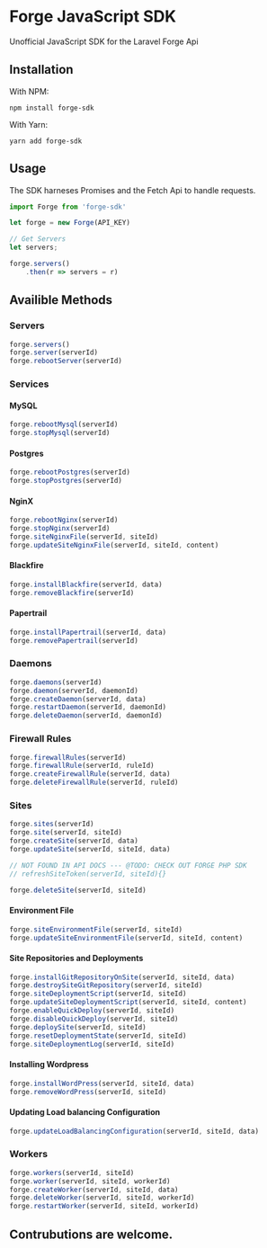 # Forge JavaScript SDK
Unofficial JavaScript SDK for the Laravel Forge Api

## Installation
With NPM:
``` shell
npm install forge-sdk
```
With Yarn:
``` shell
yarn add forge-sdk
```

## Usage
The SDK harneses Promises and the Fetch Api to handle requests.

``` javascript
import Forge from 'forge-sdk'

let forge = new Forge(API_KEY)

// Get Servers
let servers;

forge.servers()
    .then(r => servers = r)
```

## Availible Methods

### Servers
``` javascript
forge.servers()
forge.server(serverId)
forge.rebootServer(serverId)
```

### Services

#### MySQL
``` javascript
forge.rebootMysql(serverId)
forge.stopMysql(serverId)
```

#### Postgres
``` javascript
forge.rebootPostgres(serverId)
forge.stopPostgres(serverId)
```

#### NginX
``` javascript
forge.rebootNginx(serverId)
forge.stopNginx(serverId)
forge.siteNginxFile(serverId, siteId)
forge.updateSiteNginxFile(serverId, siteId, content)
```

#### Blackfire
``` javascript
forge.installBlackfire(serverId, data)
forge.removeBlackfire(serverId)
```

#### Papertrail
``` javascript
forge.installPapertrail(serverId, data)
forge.removePapertrail(serverId)
```

### Daemons

``` javascript
forge.daemons(serverId)
forge.daemon(serverId, daemonId)
forge.createDaemon(serverId, data)
forge.restartDaemon(serverId, daemonId)
forge.deleteDaemon(serverId, daemonId)
```

### Firewall Rules

``` javascript
forge.firewallRules(serverId)
forge.firewallRule(serverId, ruleId)
forge.createFirewallRule(serverId, data)
forge.deleteFirewallRule(serverId, ruleId)
```

### Sites

``` javascript
forge.sites(serverId)
forge.site(serverId, siteId)
forge.createSite(serverId, data)
forge.updateSite(serverId, siteId, data)

// NOT FOUND IN API DOCS --- @TODO: CHECK OUT FORGE PHP SDK
// refreshSiteToken(serverId, siteId){}

forge.deleteSite(serverId, siteId)
```

#### Environment File
``` javascript
forge.siteEnvironmentFile(serverId, siteId)
forge.updateSiteEnvironmentFile(serverId, siteId, content)
```

#### Site Repositories and Deployments
``` javascript
forge.installGitRepositoryOnSite(serverId, siteId, data)
forge.destroySiteGitRepository(serverId, siteId)
forge.siteDeploymentScript(serverId, siteId)
forge.updateSiteDeploymentScript(serverId, siteId, content)
forge.enableQuickDeploy(serverId, siteId)
forge.disableQuickDeploy(serverId, siteId)
forge.deploySite(serverId, siteId)
forge.resetDeploymentState(serverId, siteId)
forge.siteDeploymentLog(serverId, siteId)
```

#### Installing Wordpress
``` javascript
forge.installWordPress(serverId, siteId, data)
forge.removeWordPress(serverId, siteId)
```

#### Updating Load balancing Configuration
``` javascript
forge.updateLoadBalancingConfiguration(serverId, siteId, data)
```

### Workers

``` javascript
forge.workers(serverId, siteId)
forge.worker(serverId, siteId, workerId)
forge.createWorker(serverId, siteId, data)
forge.deleteWorker(serverId, siteId, workerId)
forge.restartWorker(serverId, siteId, workerId)
```


## Contrubutions are welcome.